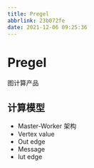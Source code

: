 ```yaml
---
title: Pregel
abbrlink: 23b072fe
date: 2021-12-06 09:25:36
---
```

# Pregel

图计算产品

## 计算模型
- Master-Worker 架构
- Vertex value
- Out edge
- Message
- Iut edge
